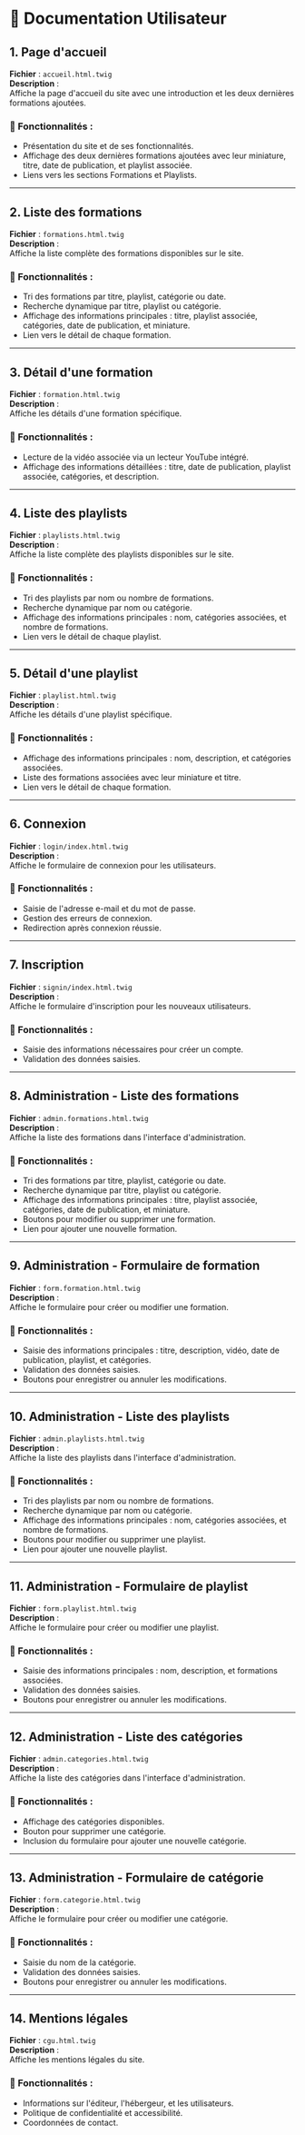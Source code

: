 # 📌 Documentation Utilisateur

## 1. Page d'accueil
**Fichier** : `accueil.html.twig`  
**Description** :  
Affiche la page d'accueil du site avec une introduction et les deux dernières formations ajoutées.

### 🔹 Fonctionnalités :
- Présentation du site et de ses fonctionnalités.
- Affichage des deux dernières formations ajoutées avec leur miniature, titre, date de publication, et playlist associée.
- Liens vers les sections Formations et Playlists.

---

## 2. Liste des formations
**Fichier** : `formations.html.twig`  
**Description** :  
Affiche la liste complète des formations disponibles sur le site.

### 🔹 Fonctionnalités :
- Tri des formations par titre, playlist, catégorie ou date.
- Recherche dynamique par titre, playlist ou catégorie.
- Affichage des informations principales : titre, playlist associée, catégories, date de publication, et miniature.
- Lien vers le détail de chaque formation.

---

## 3. Détail d'une formation
**Fichier** : `formation.html.twig`  
**Description** :  
Affiche les détails d'une formation spécifique.

### 🔹 Fonctionnalités :
- Lecture de la vidéo associée via un lecteur YouTube intégré.
- Affichage des informations détaillées : titre, date de publication, playlist associée, catégories, et description.

---

## 4. Liste des playlists
**Fichier** : `playlists.html.twig`  
**Description** :  
Affiche la liste complète des playlists disponibles sur le site.

### 🔹 Fonctionnalités :
- Tri des playlists par nom ou nombre de formations.
- Recherche dynamique par nom ou catégorie.
- Affichage des informations principales : nom, catégories associées, et nombre de formations.
- Lien vers le détail de chaque playlist.

---

## 5. Détail d'une playlist
**Fichier** : `playlist.html.twig`  
**Description** :  
Affiche les détails d'une playlist spécifique.

### 🔹 Fonctionnalités :
- Affichage des informations principales : nom, description, et catégories associées.
- Liste des formations associées avec leur miniature et titre.
- Lien vers le détail de chaque formation.

---

## 6. Connexion
**Fichier** : `login/index.html.twig`  
**Description** :  
Affiche le formulaire de connexion pour les utilisateurs.

### 🔹 Fonctionnalités :
- Saisie de l'adresse e-mail et du mot de passe.
- Gestion des erreurs de connexion.
- Redirection après connexion réussie.

---

## 7. Inscription
**Fichier** : `signin/index.html.twig`  
**Description** :  
Affiche le formulaire d'inscription pour les nouveaux utilisateurs.

### 🔹 Fonctionnalités :
- Saisie des informations nécessaires pour créer un compte.
- Validation des données saisies.

---

## 8. Administration - Liste des formations
**Fichier** : `admin.formations.html.twig`  
**Description** :  
Affiche la liste des formations dans l'interface d'administration.

### 🔹 Fonctionnalités :
- Tri des formations par titre, playlist, catégorie ou date.
- Recherche dynamique par titre, playlist ou catégorie.
- Affichage des informations principales : titre, playlist associée, catégories, date de publication, et miniature.
- Boutons pour modifier ou supprimer une formation.
- Lien pour ajouter une nouvelle formation.

---

## 9. Administration - Formulaire de formation
**Fichier** : `form.formation.html.twig`  
**Description** :  
Affiche le formulaire pour créer ou modifier une formation.

### 🔹 Fonctionnalités :
- Saisie des informations principales : titre, description, vidéo, date de publication, playlist, et catégories.
- Validation des données saisies.
- Boutons pour enregistrer ou annuler les modifications.

---

## 10. Administration - Liste des playlists
**Fichier** : `admin.playlists.html.twig`  
**Description** :  
Affiche la liste des playlists dans l'interface d'administration.

### 🔹 Fonctionnalités :
- Tri des playlists par nom ou nombre de formations.
- Recherche dynamique par nom ou catégorie.
- Affichage des informations principales : nom, catégories associées, et nombre de formations.
- Boutons pour modifier ou supprimer une playlist.
- Lien pour ajouter une nouvelle playlist.

---

## 11. Administration - Formulaire de playlist
**Fichier** : `form.playlist.html.twig`  
**Description** :  
Affiche le formulaire pour créer ou modifier une playlist.

### 🔹 Fonctionnalités :
- Saisie des informations principales : nom, description, et formations associées.
- Validation des données saisies.
- Boutons pour enregistrer ou annuler les modifications.

---

## 12. Administration - Liste des catégories
**Fichier** : `admin.categories.html.twig`  
**Description** :  
Affiche la liste des catégories dans l'interface d'administration.

### 🔹 Fonctionnalités :
- Affichage des catégories disponibles.
- Bouton pour supprimer une catégorie.
- Inclusion du formulaire pour ajouter une nouvelle catégorie.

---

## 13. Administration - Formulaire de catégorie
**Fichier** : `form.categorie.html.twig`  
**Description** :  
Affiche le formulaire pour créer ou modifier une catégorie.

### 🔹 Fonctionnalités :
- Saisie du nom de la catégorie.
- Validation des données saisies.
- Boutons pour enregistrer ou annuler les modifications.

---

## 14. Mentions légales
**Fichier** : `cgu.html.twig`  
**Description** :  
Affiche les mentions légales du site.

### 🔹 Fonctionnalités :
- Informations sur l'éditeur, l'hébergeur, et les utilisateurs.
- Politique de confidentialité et accessibilité.
- Coordonnées de contact.

